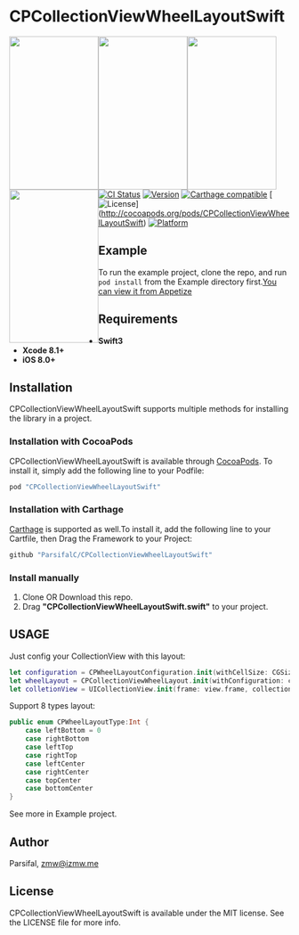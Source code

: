 # CPCollectionViewWheelLayoutSwift

<p align="center">
	<img style=" float:left; display:inline" src="https://github.com/ParsifalC/CPCollectionViewWheelLayoutSwift/blob/master/ScreenShot.png?raw=true" width="160" height="275" align="center">
      <img style=" float:left; display:inline" src="http://ojg3xdx9d.bkt.clouddn.com//CPCollectionViewLayout-LeftBottom.gif" width="160" height="275" align="center">
      <img style=" float:left; display:inline" src="http://ojg3xdx9d.bkt.clouddn.com//CPCollectionViewLayout-LeftCenter.gif" width="160" height="275" align="center">
      <img style=" float:left; display:inline" src="http://ojg3xdx9d.bkt.clouddn.com//CPCollectionViewLayout-TopCenter.gif" width="160" height="275" align="center">
 </p>

[![CI Status](http://img.shields.io/travis/Parsifal/CPCollectionViewWheelLayoutSwift.svg?style=flat)](https://travis-ci.org/Parsifal/CPCollectionViewWheelLayoutSwift)
[![Version](https://img.shields.io/cocoapods/v/CPCollectionViewWheelLayoutSwift.svg?style=flat)](http://cocoapods.org/pods/CPCollectionViewWheelLayoutSwift)
[![Carthage compatible](https://img.shields.io/badge/Carthage-compatible-4BC51D.svg?style=flat)](https://github.com/Carthage/Carthage)
[![License](https://img.shields.io/cocoapods/l/CPCollectionViewWheelLayoutSwift.svg?style=flat)]
(http://cocoapods.org/pods/CPCollectionViewWheelLayoutSwift)
[![Platform](https://img.shields.io/cocoapods/p/CPCollectionViewWheelLayoutSwift.svg?style=flat)](http://cocoapods.org/pods/CPCollectionViewWheelLayoutSwift)

## Example

To run the example project, clone the repo, and run `pod install` from the Example directory first.[You can view it from Appetize](https://appetize.io/app/k20jdwcyuh8cmjjwyqyq8fen8g?device=iphone6s&scale=75&orientation=portrait&osVersion=9.3)

## Requirements
- **Swift3**
- **Xcode 8.1+**
- **iOS 8.0+**    

## Installation    
CPCollectionViewWheelLayoutSwift supports multiple methods for installing the library in a project.    
### Installation with CocoaPods    
CPCollectionViewWheelLayoutSwift is available through [CocoaPods](http://cocoapods.org). To install
it, simply add the following line to your Podfile:

```ruby
pod "CPCollectionViewWheelLayoutSwift"
```
### Installation with Carthage
[Carthage](https://github.com/Carthage/Carthage) is supported as well.To install
it, add the following line to your Cartfile, then Drag the Framework to your Project:

```ruby
github "ParsifalC/CPCollectionViewWheelLayoutSwift"
```
### Install manually
1. Clone OR Download this repo.    
2. Drag **"CPCollectionViewWheelLayoutSwift.swift"** to your project.    

## USAGE    

Just config your CollectionView with this layout:
```Swift
let configuration = CPWheelLayoutConfiguration.init(withCellSize: CGSize.init(width: 100, height: 100), radius: 200, angular: 20, wheelType:wheelType)
let wheelLayout = CPCollectionViewWheelLayout.init(withConfiguration: configuration)
let colletionView = UICollectionView.init(frame: view.frame, collectionViewLayout:wheelLayout)
```

Support 8 types layout:    

```Swift
public enum CPWheelLayoutType:Int {
    case leftBottom = 0
    case rightBottom
    case leftTop
    case rightTop
    case leftCenter
    case rightCenter
    case topCenter
    case bottomCenter
}
```

See more in Example project.   

## Author

Parsifal, zmw@izmw.me

## License

CPCollectionViewWheelLayoutSwift is available under the MIT license. See the LICENSE file for more info.
